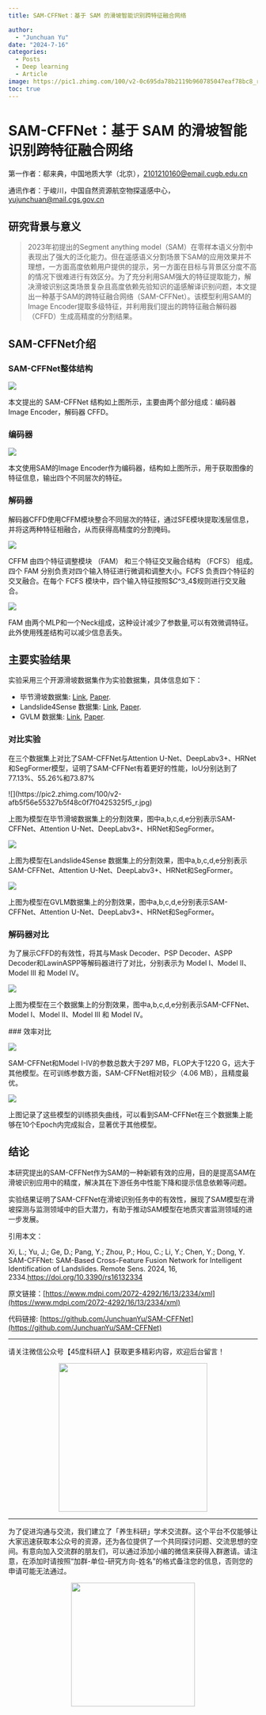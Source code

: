 ```yaml
---
title: SAM-CFFNet：基于 SAM 的滑坡智能识别跨特征融合网络

author: 
  - "Junchuan Yu"
date: "2024-7-16"
categories:
  - Posts
  - Deep learning
  - Article
image: https://pic1.zhimg.com/100/v2-0c695da78b2119b960785047eaf78bc8_r.jpg
toc: true
---
```



# SAM-CFFNet：基于 SAM 的滑坡智能识别跨特征融合网络


第一作者：郗来典，中国地质大学（北京），2101210160@email.cugb.edu.cn

通讯作者：于峻川，中国自然资源航空物探遥感中心，yujunchuan@mail.cgs.gov.cn




## 研究背景与意义

><p align="left"> 2023年初提出的Segment anything model（SAM）在零样本语义分割中表现出了强大的泛化能力。但在遥感语义分割场景下SAM的应用效果并不理想，一方面高度依赖用户提供的提示，另一方面在目标与背景区分度不高的情况下很难进行有效区分。为了充分利用SAM强大的特征提取能力，解决滑坡识别这类场景复杂且高度依赖先验知识的遥感解译识别问题，本文提出一种基于SAM的跨特征融合网络（SAM-CFFNet）。该模型利用SAM的Image Encoder提取多级特征，并利用我们提出的跨特征融合解码器（CFFD）生成高精度的分割结果。</p>


  
## SAM-CFFNet介绍
### SAM-CFFNet整体结构
  ![](https://pic1.zhimg.com/100/v2-0c695da78b2119b960785047eaf78bc8_r.jpg)
<p align="left"> 本文提出的 SAM-CFFNet 结构如上图所示，主要由两个部分组成：编码器 Image Encoder，解码器 CFFD。</p>


### 编码器
  ![](https://pic1.zhimg.com/100/v2-91f4e76bf51c4c583396787a2f2d9090_r.jpg)
<p align="left"> 本文使用SAM的Image Encoder作为编码器，结构如上图所示，用于获取图像的特征信息，输出四个不同层次的特征。</p>
  
### 解码器
<p align="left"> 解码器CFFD使用CFFM模块整合不同层次的特征，通过SFE模块提取浅层信息，并将这两种特征相融合，从而获得高精度的分割掩码。</p>
  
  ![](https://pic3.zhimg.com/100/v2-352233f7ef04107b6857bc2ccaff52d2_r.jpg)
<p align="left"> CFFM 由四个特征调整模块 （FAM） 和三个特征交叉融合结构 （FCFS） 组成。四个 FAM 分别负责对四个输入特征进行微调和调整大小。FCFS 负责四个特征的交叉融合。在每个 FCFS 模块中，四个输入特征按照$𝐶^3_4$规则进行交叉融合。 </p>
 
![](https://pic1.zhimg.com/100/v2-8e3b1350f1ffcff264f1abc6dc38dd5c_r.jpg)
<p align="left"> FAM 由两个MLP和一个Neck组成，这种设计减少了参数量,可以有效微调特征。此外使用残差结构可以减少信息丢失。</p>

## 主要实验结果
<p align="left"> 实验采用三个开源滑坡数据集作为实验数据集，具体信息如下：</p>


* 毕节滑坡数据集: [Link](http://gpcv.whu.edu.cn/data/Bijie_pages.html),  [Paper](https://link.springer.com/article/10.1007/s10346-021-01694-6?fromPaywallRec=true). 
* Landslide4Sense 数据集: [Link](https://github.com/iarai/Landslide4Sense-2022),  [Paper](https://ieeexplore.ieee.org/document/9944085).
* GVLM 数据集: [Link](https://github.com/zxk688/GVLM),  [Paper](https://www.sciencedirect.com/science/article/pii/S0924271623000242?dgcid=author).

### 对比实验
<p align="left"> 在三个数据集上对比了SAM-CFFNet与Attention U-Net、DeepLabv3+、HRNet和SegFormer模型，证明了SAM-CFFNet有着更好的性能，IoU分别达到了77.13%、55.26%和73.87%</p>
![](https://pic2.zhimg.com/100/v2-afb5f56e55327b5f48c0f7f0425325f5_r.jpg)
<p align="left"> 上图为模型在毕节滑坡数据集上的分割效果，图中a,b,c,d,e分别表示SAM-CFFNet、Attention U-Net、DeepLabv3+、HRNet和SegFormer。</p>

![](https://pic3.zhimg.com/100/v2-368e303a3e5e852d33c1753cdabda71a_r.jpg)
<p align="left"> 上图为模型在Landslide4Sense 数据集上的分割效果，图中a,b,c,d,e分别表示SAM-CFFNet、Attention U-Net、DeepLabv3+、HRNet和SegFormer。</p>

![](https://pic3.zhimg.com/100/v2-e279a058d21d3f08a254f4382fbf4dde_r.jpg)
<p align="left"> 上图为模型在GVLM数据集上的分割效果，图中a,b,c,d,e分别表示SAM-CFFNet、Attention U-Net、DeepLabv3+、HRNet和SegFormer。</p>

### 解码器对比
<p align="left"> 为了展示CFFD的有效性，将其与Mask Decoder、PSP Decoder、ASPP Decoder和LawinASPP等解码器进行了对比，分别表示为 Model I、Model II、Model III 和 Model IV。</p>

![](https://pic3.zhimg.com/100/v2-866c0d95c85e85255032677c493cd1aa_r.jpg)
<p align="left"> 上图为模型在三个数据集上的分割效果，图中a,b,c,d,e分别表示SAM-CFFNet、Model I、Model II、Model III 和 Model IV。</p>
### 效率对比

![](https://pic4.zhimg.com/100/v2-00691da4b10d7067744556bb9916b08b_r.jpg)
<p align="left">SAM-CFFNet和Model I-IV的参数总数大于297 MB，FLOP大于1220 G，远大于其他模型。在可训练参数方面，SAM-CFFNet相对较少（4.06 MB），且精度最优。</p>

![](https://pic4.zhimg.com/100/v2-5766967818554de09cf9b18003eac8cf_r.jpg)
<p align="left">上图记录了这些模型的训练损失曲线，可以看到SAM-CFFNet在三个数据集上能够在10个Epoch内完成拟合，显著优于其他模型。</p>

## 结论
<p align="left"> 本研究提出的SAM-CFFNet作为SAM的一种新颖有效的应用，目的是提高SAM在滑坡识别应用中的精度，解决其在下游任务中性能下降和提示信息依赖等问题。 </p>
<p align="left"> 实验结果证明了SAM-CFFNet在滑坡识别任务中的有效性，展现了SAM模型在滑坡探测与监测领域中的巨大潜力，有助于推动SAM模型在地质灾害监测领域的进一步发展。</p>


引用本文：

Xi, L.; Yu, J.; Ge, D.; Pang, Y.; Zhou, P.; Hou, C.; Li, Y.; Chen, Y.; Dong, Y. SAM-CFFNet: SAM-Based Cross-Feature Fusion Network for Intelligent Identification of Landslides. Remote Sens. 2024, 16, 2334.https://doi.org/10.3390/rs16132334

  
  原文链接：[https://www.mdpi.com/2072-4292/16/13/2334/xml](https://www.mdpi.com/2072-4292/16/13/2334/xml)

  代码链接: [https://github.com/JunchuanYu/SAM-CFFNet](https://github.com/JunchuanYu/SAM-CFFNet)



---------------------------
请关注微信公众号【45度科研人】获取更多精彩内容，欢迎后台留言！

<span style="display: block; text-align: center; margin-left: auto; margin-right: auto;">
    <img src="https://dunazo.oss-cn-beijing.aliyuncs.com/blog/wechat-simple.png" width="300"  alt="">
</span>

--------------------------------------
为了促进沟通与交流，我们建立了「养生科研」学术交流群。这个平台不仅能够让大家迅速获取本公众号的资源，还为各位提供了一个共同探讨问题、交流思想的空间。有意向加入交流群的朋友们，可以通过添加小编的微信来获得入群邀请。请注意，在添加时请按照“加群-单位-研究方向-姓名”的格式备注您的信息，否则您的申请可能无法通过。


<span style="display: block; text-align: center; margin-left: auto; margin-right: auto;">
    <img src="https://dunazo.oss-cn-beijing.aliyuncs.com/blog/laidian.jpg" width="250"  alt="">
</span>

